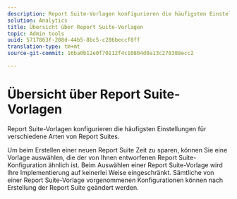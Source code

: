 ```yaml
---
description: Report Suite-Vorlagen konfigurieren die häufigsten Einstellungen für verschiedene Arten von Report Suites.
solution: Analytics
title: Übersicht über Report Suite-Vorlagen
topic: Admin tools
uuid: 5717863f-208d-44b5-8bc5-c286beccf8ff
translation-type: tm+mt
source-git-commit: 16ba0b12e0f70112f4c10804d0a13c278388ecc2

---
```



# Übersicht über Report Suite-Vorlagen

Report Suite-Vorlagen konfigurieren die häufigsten Einstellungen für verschiedene Arten von Report Suites.

Um beim Erstellen einer neuen Report Suite Zeit zu sparen, können Sie eine Vorlage auswählen, die der von Ihnen entworfenen Report Suite-Konfiguration ähnlich ist. Beim Auswählen einer Report Suite-Vorlage wird Ihre Implementierung auf keinerlei Weise eingeschränkt. Sämtliche von einer Report Suite-Vorlage vorgenommenen Konfigurationen können nach Erstellung der Report Suite geändert werden.

<!-- Meike, links to relevant articles? -->
